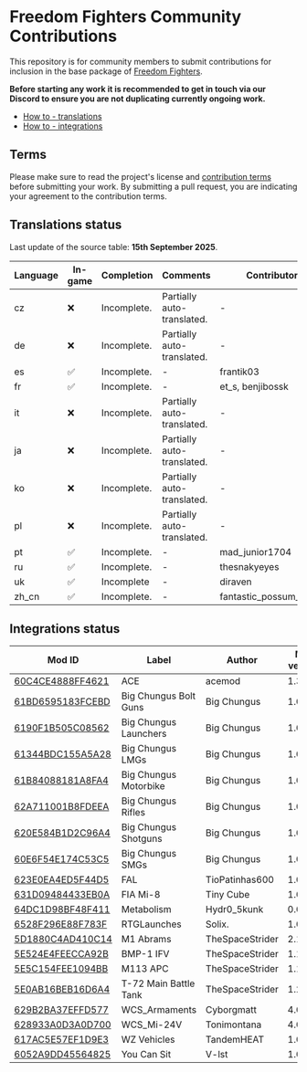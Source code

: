 # Freedom Fighters Community Contributions

This repository is for community members to submit contributions for inclusion in the base package of [Freedom Fighters](https://www.johnnykerner.dev/FreedomFighters/).

**Before starting any work it is recommended to get in touch via our Discord to ensure you are not duplicating currently ongoing work.**

- [How to - translations](docs/how-to-translations.md)
- [How to - integrations](docs/how-to-integrations.md)

## Terms

Please make sure to read the project's license and [contribution terms](docs/contribution-terms.md) before submitting your work. By submitting a pull request, you are indicating your agreement to the contribution terms.

## Translations status

Last update of the source table: **15th September 2025**.

| Language | In-game            | Completion  | Comments                   | Contributors           |
| -------- | ------------------ | ----------- | -------------------------- | ---------------------- |
| cz       | :x:                | Incomplete. | Partially auto-translated. | -                      |
| de       | :x:                | Incomplete. | Partially auto-translated. | -                      |
| es       | :white_check_mark: | Incomplete. | -                          | frantik03              |
| fr       | :white_check_mark: | Incomplete. | -                          | et_s, benjibossk       |
| it       | :x:                | Incomplete. | Partially auto-translated. | -                      |
| ja       | :x:                | Incomplete. | Partially auto-translated. | -                      |
| ko       | :x:                | Incomplete. | Partially auto-translated. | -                      |
| pl       | :x:                | Incomplete. | Partially auto-translated. | -                      |
| pt       | :white_check_mark: | Incomplete. | -                          | mad_junior1704         |
| ru       | :white_check_mark: | Incomplete. | -                          | thesnakyeyes           |
| uk       | :white_check_mark: | Incomplete  | -                          | diraven                |
| zh_cn    | :white_check_mark: | Incomplete. | -                          | fantastic_possum_18059 |

## Integrations status

| Mod ID                                                                          | Label                 | Author          | Mod version | Notes | Contributors |
| ------------------------------------------------------------------------------- | --------------------- | --------------- | ----------- | ----- | ------------ |
| [60C4CE4888FF4621](https://reforger.armaplatform.com/workshop/60C4CE4888FF4621) | ACE                   | acemod          | 1.3.2       | -     | -            |
| [61BD6595183FCEBD](https://reforger.armaplatform.com/workshop/61BD6595183FCEBD) | Big Chungus Bolt Guns | Big Chungus     | 1.0.57      | -     | -            |
| [6190F1B505C08562](https://reforger.armaplatform.com/workshop/6190F1B505C08562) | Big Chungus Launchers | Big Chungus     | 1.0.29      | -     | -            |
| [61344BDC155A5A28](https://reforger.armaplatform.com/workshop/61344BDC155A5A28) | Big Chungus LMGs      | Big Chungus     | 1.0.17      | -     | -            |
| [61B84088181A8FA4](https://reforger.armaplatform.com/workshop/61B84088181A8FA4) | Big Chungus Motorbike | Big Chungus     | 1.0.17      | -     | -            |
| [62A711001B8FDEEA](https://reforger.armaplatform.com/workshop/62A711001B8FDEEA) | Big Chungus Rifles    | Big Chungus     | 1.0.32      | -     | -            |
| [620E584B1D2C96A4](https://reforger.armaplatform.com/workshop/620E584B1D2C96A4) | Big Chungus Shotguns  | Big Chungus     | 1.0.34      | -     | -            |
| [60E6F54E174C53C5](https://reforger.armaplatform.com/workshop/60E6F54E174C53C5) | Big Chungus SMGs      | Big Chungus     | 1.0.45      | -     | -            |
| [623E0EA4ED5F44D5](https://reforger.armaplatform.com/workshop/623E0EA4ED5F44D5) | FAL                   | TioPatinhas600  | 1.0.13      | -     | -            |
| [631D09484433EB0A](https://reforger.armaplatform.com/workshop/631D09484433EB0A) | FIA Mi-8              | Tiny Cube       | 1.0.1       | -     | -            |
| [64DC1D98BF48F411](https://reforger.armaplatform.com/workshop/64DC1D98BF48F411) | Metabolism            | Hydr0_5kunk     | 0.0.30      | -     | -            |
| [6528F296E88F783F](https://reforger.armaplatform.com/workshop/6528F296E88F783F) | RTGLaunches           | Solix.          | 1.0.5       | -     | -            |
| [5D1880C4AD410C14](https://reforger.armaplatform.com/workshop/5D1880C4AD410C14) | M1 Abrams             | TheSpaceStrider | 2.1.14      | -     | -            |
| [5E524E4FEECCA92B](https://reforger.armaplatform.com/workshop/5E524E4FEECCA92B) | BMP-1 IFV             | TheSpaceStrider | 1.1.3       | -     | -            |
| [5E5C154FEE1094BB](https://reforger.armaplatform.com/workshop/5E5C154FEE1094BB) | M113 APC              | TheSpaceStrider | 1.1.3       | -     | -            |
| [5E0AB16BEB16D6A4](https://reforger.armaplatform.com/workshop/5E0AB16BEB16D6A4) | T-72 Main Battle Tank | TheSpaceStrider | 1.2.17      | -     | -            |
| [629B2BA37EFFD577](https://reforger.armaplatform.com/workshop/629B2BA37EFFD577) | WCS_Armaments         | Cyborgmatt      | 4.0.1       | -     | -            |
| [628933A0D3A0D700](https://reforger.armaplatform.com/workshop/628933A0D3A0D700) | WCS_Mi-24V            | Tonimontana     | 4.0.1       | -     | -            |
| [617AC5E57EF1D9E3](https://reforger.armaplatform.com/workshop/617AC5E57EF1D9E3) | WZ Vehicles           | TandemHEAT      | 1.0.120     | -     | -            |
| [6052A9DD45564825](https://reforger.armaplatform.com/workshop/6052A9DD45564825) | You Can Sit           | V-lst           | 1.0.8       | -     | -            |
